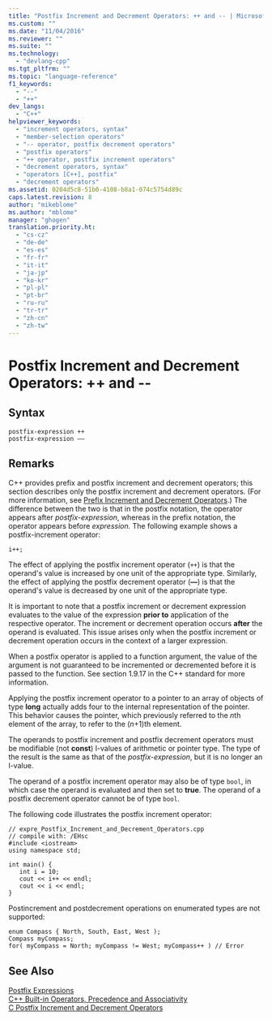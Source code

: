 ```yaml
---
title: "Postfix Increment and Decrement Operators: ++ and -- | Microsoft Docs"
ms.custom: ""
ms.date: "11/04/2016"
ms.reviewer: ""
ms.suite: ""
ms.technology: 
  - "devlang-cpp"
ms.tgt_pltfrm: ""
ms.topic: "language-reference"
f1_keywords: 
  - "--"
  - "++"
dev_langs: 
  - "C++"
helpviewer_keywords: 
  - "increment operators, syntax"
  - "member-selection operators"
  - "-- operator, postfix decrement operators"
  - "postfix operators"
  - "++ operator, postfix increment operators"
  - "decrement operators, syntax"
  - "operators [C++], postfix"
  - "decrement operators"
ms.assetid: 0204d5c8-51b0-4108-b8a1-074c5754d89c
caps.latest.revision: 8
author: "mikeblome"
ms.author: "mblome"
manager: "ghogen"
translation.priority.ht: 
  - "cs-cz"
  - "de-de"
  - "es-es"
  - "fr-fr"
  - "it-it"
  - "ja-jp"
  - "ko-kr"
  - "pl-pl"
  - "pt-br"
  - "ru-ru"
  - "tr-tr"
  - "zh-cn"
  - "zh-tw"
---
```

# Postfix Increment and Decrement Operators: ++ and --
## Syntax  
  
```  
postfix-expression ++  
postfix-expression ––  
```  
  
## Remarks  
 C++ provides prefix and postfix increment and decrement operators; this section describes only the postfix increment and decrement operators. (For more information, see [Prefix Increment and Decrement Operators](../cpp/prefix-increment-and-decrement-operators-increment-and-decrement.md).) The difference between the two is that in the postfix notation, the operator appears after *postfix-expression*, whereas in the prefix notation, the operator appears before *expression.* The following example shows a postfix-increment operator:  
  
```  
i++;  
```  
  
 The effect of applying the postfix increment operator (`++`) is that the operand's value is increased by one unit of the appropriate type. Similarly, the effect of applying the postfix decrement operator (**––**) is that the operand's value is decreased by one unit of the appropriate type.  
  
 It is important to note that a postfix increment or decrement expression evaluates to the value of the expression **prior to** application of the respective operator. The increment or decrement operation occurs **after** the operand is evaluated. This issue arises only when the postfix increment or decrement operation occurs in the context of a larger expression.  
  
 When a postfix operator is applied to a function argument, the value of the argument is not guaranteed to be incremented or decremented before it is passed to the function.  See section 1.9.17 in the C++ standard for more information.  
  
 Applying the postfix increment operator to a pointer to an array of objects of type **long** actually adds four to the internal representation of the pointer. This behavior causes the pointer, which previously referred to the *n*th element of the array, to refer to the (*n*+1)th element.  
  
 The operands to postfix increment and postfix decrement operators must be modifiable (not **const**) l-values of arithmetic or pointer type. The type of the result is the same as that of the *postfix-expression*, but it is no longer an l-value.  
  
 The operand of a postfix increment operator may also be of type `bool`, in which case the operand is evaluated and then set to **true**. The operand of a postfix decrement operator cannot be of type `bool`.  
  
 The following code illustrates the postfix increment operator:  
  
```  
// expre_Postfix_Increment_and_Decrement_Operators.cpp  
// compile with: /EHsc  
#include <iostream>  
using namespace std;  
  
int main() {  
   int i = 10;  
   cout << i++ << endl;  
   cout << i << endl;  
}  
```  
  
 Postincrement and postdecrement operations on enumerated types are not supported:  
  
```  
enum Compass { North, South, East, West );  
Compass myCompass;  
for( myCompass = North; myCompass != West; myCompass++ ) // Error  
```  
  
## See Also  
 [Postfix Expressions](../cpp/postfix-expressions.md)   
 [C++ Built-in Operators, Precedence and Associativity](../cpp/cpp-built-in-operators-precedence-and-associativity.md)   
 [C Postfix Increment and Decrement Operators](../c-language/c-postfix-increment-and-decrement-operators.md)